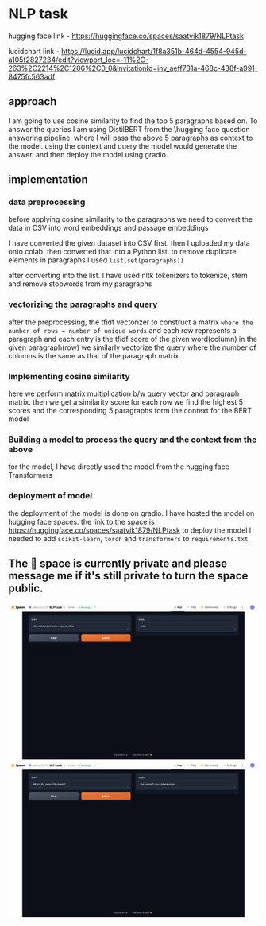 # NLP task
hugging face link - https://huggingface.co/spaces/saatvik1879/NLPtask

lucidchart link - https://lucid.app/lucidchart/1f8a351b-464d-4554-945d-a105f2827234/edit?viewport_loc=-11%2C-263%2C2214%2C1206%2C0_0&invitationId=inv_aeff731a-468c-438f-a991-8475fc563adf
## approach
I am going to use cosine similarity to find the top 5 paragraphs based on. To answer the queries I am using DistilBERT from the \hugging face question answering pipeline, where I will pass the above 5 paragraphs as context to the model. using the context and query the model would generate the answer. and then deploy the model using gradio.
## implementation
### data preprocessing
before applying cosine similarity to the paragraphs we need to convert the data in CSV into word embeddings and passage embeddings

I have converted the given dataset into CSV first. then I uploaded my data onto colab. then converted that into a Python list. to remove duplicate elements in paragraphs I used `list(set(paragraphs))`

after converting into the list. I have used nltk tokenizers to tokenize, stem and remove stopwords from my paragraphs
### vectorizing the paragraphs and query 
after the preprocessing, the tfidf vectorizer to construct a matrix `where the number of rows = number of unique words` and each row represents a paragraph and each entry is the tfidf score of the given word(column) in the given paragraph(row)
we similarly vectorize the query where the number of columns is the same as that of the paragraph matrix
### Implementing cosine similarity
here we perform matrix multiplication b/w query vector and paragraph matrix. then we get a similarity score for each row we find the highest 5 scores and the corresponding 5 paragraphs form the context for the BERT model
### Building a model to process the query and the context from the above
for the model, I have directly used the model from the hugging face Transformers
### deployment of model
the deployment of the model is done on gradio. I have hosted the model on hugging face spaces. the link to the space is https://huggingface.co/spaces/saatvik1879/NLPtask
to deploy the model I needed to add `scikit-learn`, `torch` and `transformers` to `requirements.txt`. 
## The 🤗 space is currently private and please message me if it's still private to turn the space public.

![Alt text](/img1.jpg?raw=true "Optional Title")
![Alt text](/img2.jpg?raw=true "Optional Title")
